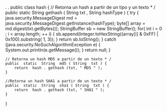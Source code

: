 .
.
public class hash {
    // Retorna un hash a partir de un tipo y un texto * /
    public  static  String  gethash ( String  txt , String  hashType ) {
        try {
            java.security.MessageDigest md =  java.security.MessageDigest.getInstance(hashType);
            byte[] array = md.digest(txt.getBytes());
            StringBuffer sb =  new  StringBuffer();
            for( int i =  0 ; i < array.length; ++ i) {
                sb.append(Integer.toHexString((array[i] &  0xFF) |  0x100).substring( 1, 3));
            }
            return sb.toString();
        } catch (java.security.NoSuchAlgorithmException e) {
            System.out.println(e.getMessage());
        }
        return null;
    }

    // Retorna un hash MD5 a partir de un texto * /
    public  static  String  md5 ( String  txt ) {
        return  hash . gethash (txt, " MD5 " );
    }

    //Retorna un hash SHA1 a partir de un texto * /
    public  static  String  sha1 ( String  txt ) {
        return  hash . gethash (txt, " SHA1 " );
    }
}
